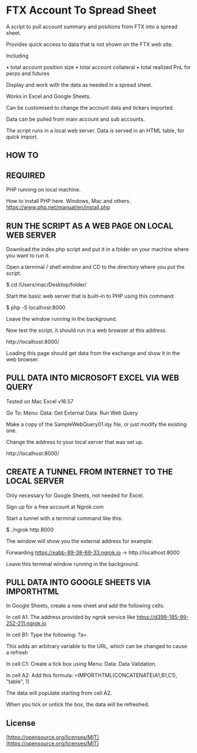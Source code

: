 # FTX Account To Spread Sheet

A script to pull account summary and positions from FTX into a spread sheet.

Provides quick access to data that is not shown on the FTX web site.

Including

• total account position size
• total account collateral
• total realized PnL for perps and futures

Display and work with the data as needed in a spread sheet.

Works in Excel and Google Sheets.

Can be customised to change the account data and tickers imported.

Data can be pulled from main account and sub accounts.

The script runs in a local web server. Data is served in an HTML table, for quick import.

## HOW TO

## REQUIRED

PHP running on local machine.

How to install PHP here. Windows, Mac and others.
https://www.php.net/manual/en/install.php

## RUN THE SCRIPT AS A WEB PAGE ON LOCAL WEB SERVER

Download the index.php script and put it in a folder on your machine where you want to run it.

Open a terminal / shell window and CD to the directory where you put the script.

$ cd /Users/mac/Desktop/folder/

Start the basic web server that is built–in to PHP using this command:

$ php -S localhost:8000

Leave the window running in the background.

Now test the script, it should run in a web browser at this address.

http://localhost:8000/

Loading this page should get data from the exchange and show it in the web browser.

## PULL DATA INTO MICROSOFT EXCEL VIA WEB QUERY

Tested on Mac Excel v16.57

Go To: Menu: Data: Get External Data: Run Web Query

Make a copy of the SampleWebQuery01.iqy file, or just modify the existing one.

Change the address to your local server that was set up.

http://localhost:8000/

## CREATE A TUNNEL FROM INTERNET TO THE LOCAL SERVER

Only necessary for Google Sheets, not needed for Excel.

Sign up for a free account at Ngrok.com

Start a tunnel with a terminal command like this:

$ ./ngrok http 8000

The window will show you the external address for example:

Forwarding https://eabb-89-38-69-33.ngrok.io -> http://localhost:8000

Leave this terminal window running in the background.

## PULL DATA INTO GOOGLE SHEETS VIA IMPORTHTML

In Google Sheets, create a new sheet and add the following cells:

In cell A1: The address provided by ngrok service like https://d399-185-99-252-211.ngrok.io

In cell B1: Type the following: ?a=

This adds an arbitrary variable to the URL, which can be changed to cause a refresh

In cell C1: Create a tick box using Menu: Data: Data Validation.

In cell A2: Add this formula: =IMPORTHTML(CONCATENATE(A1,B1,C1), "table", 1)

The data will populate starting from cell A2.

When you tick or untick the box, the data will be refreshed.

## License

[https://opensource.org/licenses/MIT](https://opensource.org/licenses/MIT)